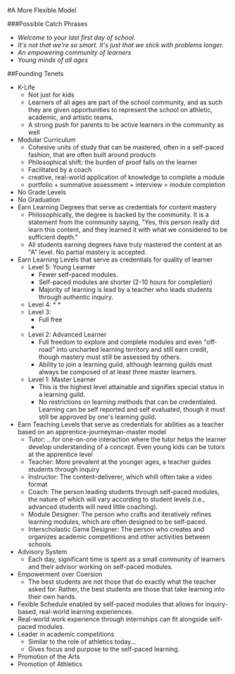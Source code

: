 #A More Flexible Model

###Possible Catch Phrases
* *Welcome to your last first day of school.*
* *It's not that we're so smart. It's just that we stick with problems longer.*
* *An empowering community of learners*
* *Young minds of all ages*

##Founding Tenets
* K-Life
  * Not just for kids
  * Learners of all ages are part of the school community, and as such they are given opportunities to represent the school on athletic, academic, and artistic teams.
  * A strong push for parents to be active learners in the community as well
* Modular Curriculum
  * Cohesive units of study that can be mastered, often in a self-paced fashion, that are often built around *products*
  * Philosophical shift: the burden of proof falls on the learner
  * Facilitated by a coach
  * creative, real-world application of knowledge to complete a module
  * portfolio + summative assessment + interview = module completion
* No Grade Levels
* No Graduation
* Earn Learning Degrees that serve as credentials for content mastery
  * Philosophically, the degree is backed by the community. It is a statement from the community saying, "Yes, this person really did learn this content, and they learned it with what we considered to be sufficient depth."
  * All students earning degrees have truly mastered the content at an "A" level. No partial mastery is accepted.
* Earn Learning Levels that serve as credentials for quality of learner
  * Level 5: Young Learner
    * Fewer self-paced modules.
    * Self-paced modules are shorter (2-10 hours for completion)
    * Majority of learning is lead by a teacher who leads students through authentic inquiry.
  * Level 4:
    * 
    * 
  * Level 3:
    * Full free
    * 
  * Level 2: Advanced Learner
    * Full freedom to explore and complete modules and even "off-road" into uncharted learning territory and still earn credit, though mastery must still be assessed by others.
    * Ability to join a learning guild, although learning guilds must always be composed of at least three master learners.
  * Level 1: Master Learner
    * This is the highest level attainable and signifies special status in a learning guild.
    * No restrictions on learning methods that can be credentialed. Learning can be self reported and self evaluated, though it must still be approved by one's learning guild.
* Earn Teaching Levels that serve as credentials for abilities as a teacher based on an apprentice-journeyman-master model
  * Tutor: ...for one-on-one interaction where the tutor helps the learner develop understanding of a concept. Even young kids can be tutors at the apprentice level
  * Teacher: More prevalent at the younger ages, a teacher guides students through inquiry
  * Instructor: The content-deliverer, which whill often take a video format
  * Coach: The person leading students through self-paced modules, the nature of which will vary according to student levels (i.e., advanced students will need little coaching).
  * Module Designer: The person who crafts and iteratively refines learning modules, which are often designed to be self-paced.
  * Interscholastic Game Designer: The person who creates and organizes academic competitions and other activities between schools.
* Advisory System
  * Each day, significant time is spent as a small community of learners and their advisor working on self-paced modules.
* Empowerment over Coersion
  * The best students are not those that do exactly what the teacher asked for. Rather, the best students are those that take learning into their own hands.
* Fexible Schedule enabled by self-paced modules that allows for inquiry-based, real-world learning experiences.
* Real-world work experience through internships can fit alongside self-paced modules.
* Leader in academic competitions
  * Similar to the role of athletics today...
  * Gives focus and purpose to the self-paced learning.
* Promotion of the Arts
* Promotion of Athletics
